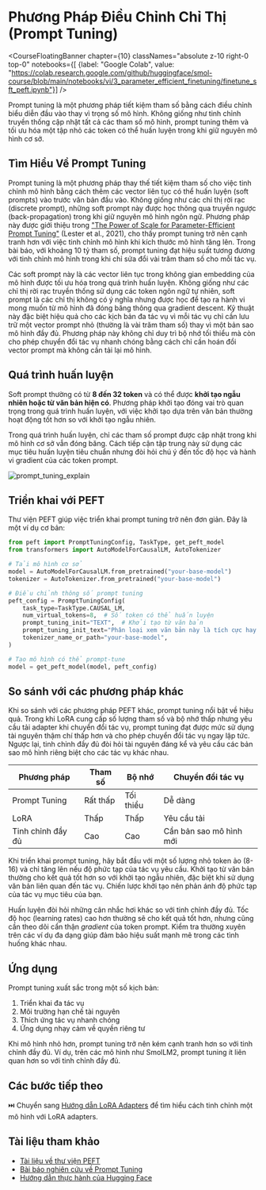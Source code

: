 # Phương Pháp Điều Chỉnh Chỉ Thị (Prompt Tuning)

<CourseFloatingBanner chapter={10}
  classNames="absolute z-10 right-0 top-0"
  notebooks={[
    {label: "Google Colab", value: "https://colab.research.google.com/github/huggingface/smol-course/blob/main/notebooks/vi/3_parameter_efficient_finetuning/finetune_sft_peft.ipynb"}] />
  
Prompt tuning là một phương pháp tiết kiệm tham số bằng cách điều chỉnh biểu diễn đầu vào thay vì trọng số mô hình. Không giống như tinh chỉnh truyền thống cập nhật tất cả các tham số mô hình, prompt tuning thêm và tối ưu hóa một tập nhỏ các token có thể huấn luyện trong khi giữ nguyên mô hình cơ sở.

## Tìm Hiểu Về Prompt Tuning

Prompt tuning là một phương pháp thay thế tiết kiệm tham số cho việc tinh chỉnh mô hình bằng cách thêm các vector liên tục có thể huấn luyện (soft prompts) vào trước văn bản đầu vào. Không giống như các chỉ thị rời rạc (discrete prompt), những soft prompt này được học thông qua truyền ngược (back-propagation) trong khi giữ nguyên mô hình ngôn ngữ. Phương pháp này được giới thiệu trong ["The Power of Scale for Parameter-Efficient Prompt Tuning"](https://arxiv.org/abs/2104.08691) (Lester et al., 2021), cho thấy prompt tuning trở nên cạnh tranh hơn với việc tinh chỉnh mô hình khi kích thước mô hình tăng lên. Trong bài báo, với khoảng 10 tỷ tham số, prompt tuning đạt hiệu suất tương đương với tinh chỉnh mô hình trong khi chỉ sửa đổi vài trăm tham số cho mỗi tác vụ.

Các soft prompt này là các vector liên tục trong không gian embedding của mô hình được tối ưu hóa trong quá trình huấn luyện. Không giống như các chỉ thị rời rạc truyền thống sử dụng các token ngôn ngữ tự nhiên, soft prompt là các chỉ thị không có ý nghĩa nhưng được học để tạo ra hành vi mong muốn từ mô hình đã đóng băng thông qua gradient descent. Kỹ thuật này đặc biệt hiệu quả cho các kịch bản đa tác vụ vì mỗi tác vụ chỉ cần lưu trữ một vector prompt nhỏ (thường là vài trăm tham số) thay vì một bản sao mô hình đầy đủ. Phương pháp này không chỉ duy trì bộ nhớ tối thiểu mà còn cho phép chuyển đổi tác vụ nhanh chóng bằng cách chỉ cần hoán đổi vector prompt mà không cần tải lại mô hình.

## Quá trình huấn luyện

Soft prompt thường có từ **8 đến 32 token** và có thể được **khởi tạo ngẫu nhiên hoặc từ văn bản hiện có**. Phương pháp khởi tạo đóng vai trò quan trọng trong quá trình huấn luyện, với việc khởi tạo dựa trên văn bản thường hoạt động tốt hơn so với khởi tạo ngẫu nhiên.

Trong quá trình huấn luyện, chỉ các tham số prompt được cập nhật trong khi mô hình cơ sở vẫn đóng băng. Cách tiếp cận tập trung này sử dụng các mục tiêu huấn luyện tiêu chuẩn nhưng đòi hỏi chú ý đến tốc độ học và hành vi gradient của các token prompt.

![prompt_tuning_explain](./images/prompt_tuning.png)

## Triển khai với PEFT

Thư viện PEFT giúp việc triển khai prompt tuning trở nên đơn giản. Đây là một ví dụ cơ bản:

```python
from peft import PromptTuningConfig, TaskType, get_peft_model
from transformers import AutoModelForCausalLM, AutoTokenizer

# Tải mô hình cơ sở
model = AutoModelForCausalLM.from_pretrained("your-base-model")
tokenizer = AutoTokenizer.from_pretrained("your-base-model")

# Điều chỉnh thông số prompt tuning
peft_config = PromptTuningConfig(
    task_type=TaskType.CAUSAL_LM,
    num_virtual_tokens=8,  # Số token có thể huấn luyện
    prompt_tuning_init="TEXT",  # Khởi tạo từ văn bản
    prompt_tuning_init_text="Phân loại xem văn bản này là tích cực hay tiêu cực:",
    tokenizer_name_or_path="your-base-model",
)

# Tạo mô hình có thể prompt-tune
model = get_peft_model(model, peft_config)
```

## So sánh với các phương pháp khác

Khi so sánh với các phương pháp PEFT khác, prompt tuning nổi bật về hiệu quả. Trong khi LoRA cung cấp số lượng tham số và bộ nhớ thấp nhưng yêu cầu tải adapter khi chuyển đổi tác vụ, prompt tuning đạt được mức sử dụng tài nguyên thậm chí thấp hơn và cho phép chuyển đổi tác vụ ngay lập tức. Ngược lại, tinh chỉnh đầy đủ đòi hỏi tài nguyên đáng kể và yêu cầu các bản sao mô hình riêng biệt cho các tác vụ khác nhau.

| Phương pháp | Tham số | Bộ nhớ | Chuyển đổi tác vụ |
|--------|------------|---------|----------------|
| Prompt Tuning | Rất thấp | Tối thiểu | Dễ dàng |
| LoRA | Thấp | Thấp | Yêu cầu tải |
| Tinh chỉnh đầy đủ | Cao | Cao | Cần bản sao mô hình mới |

Khi triển khai prompt tuning, hãy bắt đầu với một số lượng nhỏ token ảo (8-16) và chỉ tăng lên nếu độ phức tạp của tác vụ yêu cầu. Khởi tạo từ văn bản thường cho kết quả tốt hơn so với khởi tạo ngẫu nhiên, đặc biệt khi sử dụng văn bản liên quan đến tác vụ. Chiến lược khởi tạo nên phản ánh độ phức tạp của tác vụ mục tiêu của bạn.

Huấn luyện đòi hỏi những cân nhắc hơi khác so với tinh chỉnh đầy đủ. Tốc độ học (learning rates) cao hơn thường sẽ cho kết quả tốt hơn, nhưng cũng cần theo dõi cẩn thận *gradient* của token prompt. Kiểm tra thường xuyên trên các ví dụ đa dạng giúp đảm bảo hiệu suất mạnh mẽ trong các tình huống khác nhau.

## Ứng dụng

Prompt tuning xuất sắc trong một số kịch bản:

1. Triển khai đa tác vụ
2. Môi trường hạn chế tài nguyên
3. Thích ứng tác vụ nhanh chóng
4. Ứng dụng nhạy cảm về quyền riêng tư

Khi mô hình nhỏ hơn, prompt tuning trở nên kém cạnh tranh hơn so với tinh chỉnh đầy đủ. Ví dụ, trên các mô hình như SmolLM2, prompt tuning ít liên quan hơn so với tinh chỉnh đầy đủ.

## Các bước tiếp theo

⏭️ Chuyển sang [Hướng dẫn LoRA Adapters](../../../notebooks/vi/3_parameter_efficient_finetuning/finetune_sft_peft.ipynb) để tìm hiểu cách tinh chỉnh một mô hình với LoRA adapters.

## Tài liệu tham khảo
- [Tài liệu về thư viện PEFT](https://huggingface.co/docs/peft)
- [Bài báo nghiên cứu về Prompt Tuning](https://arxiv.org/abs/2104.08691) 
- [Hướng dẫn thực hành của Hugging Face](https://huggingface.co/learn/cookbook/prompt_tuning_peft)